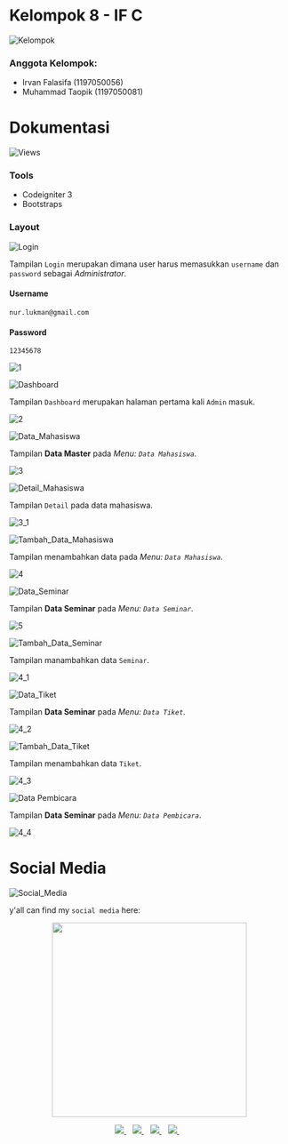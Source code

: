 # Kelompok 8 - IF C
![Kelompok](https://img.shields.io/badge/WebinarApp-Kelompok%208%20IF%20C-blue)
<h3> Anggota Kelompok: </h3>

- Irvan Falasifa		(1197050056)
- Muhammad Taopik (1197050081)

# Dokumentasi
![Views](https://img.shields.io/badge/WebinarApp-Dokumentasi-blue)

### Tools

- Codeigniter 3
- Bootstraps

### Layout

![Login](https://img.shields.io/badge/WebinarApp-Tampilan%20Login-orange)

Tampilan `Login` merupakan dimana user harus memasukkan `username` dan `password` sebagai *Administrator*.

#### Username

```
nur.lukman@gmail.com
```

#### Password

```
12345678
```

![1](/doc/1.png)

![Dashboard](https://img.shields.io/badge/WebinarApp-Tampilan%20Dashboard-orange)

Tampilan `Dashboard` merupakan halaman pertama kali `Admin` masuk.

![2](/doc/2.png)

![Data_Mahasiswa](https://img.shields.io/badge/WebinarApp-Tampilan%20Data%20Master-orange)

Tampilan **Data Master** pada *Menu: `Data Mahasiswa`*.

![3](/doc/3.png)

![Detail_Mahasiswa](https://img.shields.io/badge/WebinarApp-Detail%20Data%20Mahasiswa-orange)

Tampilan `Detail` pada data mahasiswa.

![3_1](/doc/3_1.png)

![Tambah_Data_Mahasiswa](https://img.shields.io/badge/WebinarApp-Tambah%20Data%20Mahasiswa-orange)

Tampilan menambahkan data pada *Menu: `Data Mahasiswa`*.

![4](/doc/4.png)

![Data_Seminar](https://img.shields.io/badge/WebinarApp-Data%20Seminar-orange)

Tampilan **Data Seminar** pada *Menu: `Data Seminar`*.

![5](/doc/5.png)

![Tambah_Data_Seminar](https://img.shields.io/badge/WebinarApp-Tambah%20Data%20Seminar-orange)

Tampilan manambahkan data `Seminar`.

![4_1](/doc/4_1.png)

![Data_Tiket](https://img.shields.io/badge/WebinarApp-Data%20Tiket-orange)

Tampilan **Data Seminar** pada *Menu: `Data Tiket`*.

![4_2](/doc/4_2.png)

![Tambah_Data_Tiket](https://img.shields.io/badge/WebinarApp-Tambah%20Data%20Tiket-orange)

Tampilan menambahkan data `Tiket`.

![4_3](/doc/4_3.png)

![Data Pembicara](https://img.shields.io/badge/WebinarApp-Data%20Pembicara-orange)

Tampilan **Data Seminar** pada *Menu: `Data Pembicara`*.

![4_4](/doc/4_4.png)


# Social Media
![Social_Media](https://img.shields.io/badge/Social-Media-blue)

y'all can find my `social media` here:

<p align='center'>
 <a href="#">
  <img src="https://github-readme-stats.vercel.app/api?username=Mr94t3z&show_icons=true&count_private=true&theme=dark" width="350">
 </a>
</p>

<p align='center'>
 
 <a href="https://www.facebook.com/mr.94t3z">
  <img src="https://img.shields.io/badge/Facebook-%231877F2.svg?style=for-the-badge&logo=Facebook&logoColor=white" />        
 </a>&nbsp;&nbsp;
 
 <a href="https://www.instagram.com/m.taopik_/">
  <img src="https://img.shields.io/badge/instagram-E4405F?style=for-the-badge&logo=instagram&logoColor=white" /> 
 </a>&nbsp;&nbsp;
 
 <a href="https://www.linkedin.com/in/muhamad-taopik-8b0746174">
  <img src="https://img.shields.io/badge/linkedin-%230077B5.svg?&style=for-the-badge&logo=linkedin&logoColor=white" />
 </a>&nbsp;&nbsp;
 
 <a href="https://twitter.com/mr94t3z">
  <img src="https://img.shields.io/twitter/follow/mr94t3z?color=1DA1F2&logo=twitter&style=for-the-badge" />
 </a>&nbsp;&nbsp;
  
</p>
